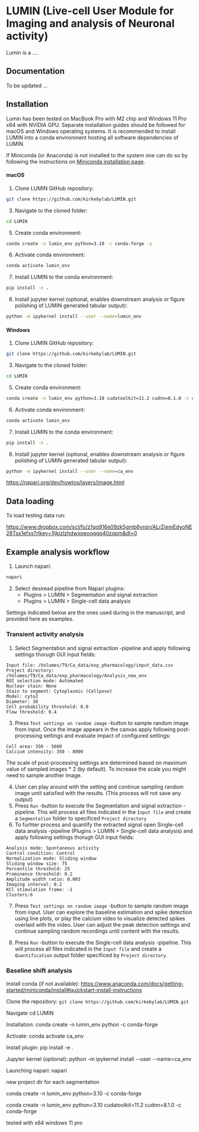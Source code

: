 # LUMIN (Live-cell User Module for Imaging and analysis of Neuronal activity)

Lumin is a ....


## Documentation
To be updated ... 


## Installation
Lumin has been tested on MacBook Pro with M2 chip and Windows 11 Pro x64 with NVIDIA GPU. Separate installation guides should be followed for macOS and Windows operating systems. It is recommended to install LUMIN into a conda environment hosting all software dependencies of LUMIN.

If Miniconda (or Anaconda) is not installed to the system one can do so by following the instructions on [Miniconda installation page](https://www.anaconda.com/docs/getting-started/miniconda/install). 


#### macOS
1. Clone LUMIN GitHub repository:
```bash
git clone https://github.com/kirkebylab/LUMIN.git
```

3. Navigate to the cloned folder:
```bash
cd LUMIN
```
5. Create conda environment:
```bash
conda create -n lumin_env python=3.10 -c conda-forge -y
``````

6. Activate conda environment:
```bash
conda activate lumin_env
```

7. Install LUMIN to the conda environment:
```bash
pip install -e .
```
8. Install jupyter kernel (optional, enables downstream analysis or figure polishing of LUMIN generated tabular output):
```bash
python -m ipykernel install --user --name=lumin_env
```

#### Windows
1. Clone LUMIN GitHub repository:
```bash
git clone https://github.com/kirkebylab/LUMIN.git
```

3. Navigate to the cloned folder:
```bash
cd LUMIN
```
5. Create conda environment:
```bash
conda create -n lumin_env python=3.10 cudatoolkit=11.2 cudnn=8.1.0 -c conda-forge
``````

6. Activate conda environment:
```bash
conda activate lumin_env
```

7. Install LUMIN to the conda environment:
```bash
pip install -e .
```
8. Install jupyter kernel (optional, enables downstream analysis or figure polishing of LUMIN generated tabular output):
```bash
python -m ipykernel install --user --name=ca_env
```

https://napari.org/dev/howtos/layers/image.html

## Data loading

To load testing data run: 

https://www.dropbox.com/scl/fo/z1gg916e09zk5gmb6yrqn/ALrZjemEdyoNE28Tss1efxs?rlkey=1ljkizlzhdwxpeoqggp40zqpm&dl=0

## Example analysis workflow
1. Launch napari:
```bash
napari
```

2. Select desiread pipeline from Napari plugins:
   - Plugins > LUMIN > Segmentation and signal extraction
   - Plugins > LUMIN > Single-cell data analysis
  
Settings indicated below are the ones used during in the manuscript, and provided here as examples.

### Transient activity analysis
####
1. Select Segmentation and signal extraction -pipeline and apply following settings thorugh GUI input fields:
```
Input file: /Volumes/T9/Ca_data/exp_pharmacology/input_data.csv
Project directory: /Volumes/T9/Ca_data/exp_pharmacology/Analysis_new_env
ROI selection mode: Automated
Nuclear stain: None
Stain to segment: Cytoplasmic (Cellpose)
Model: cyto2
Diameter: 30
Cell probability threshold: 0.0
Flow threshold: 0.4
```

3. Press `Test settings on random image` -button to sample random image from input. Once the image appears in the canvas apply following post-processing settings and evaluate impact of configured settings:

```
Cell area: 350 - 5600
Calcium intensity: 350 - 8000
```

The scale of post-processing settings are determined based on maximum value of sampled images * 2 (by default). To increase the scale you might need to sample another image.

4. User can play around with the setting and continue sampling random image until satisfied with the results. (This process will not save any output)
5. Press `Run` -button to execute the Segmentation and signal extraction -pipeline. This will process all files indicated in the `Input file` and create a `Segmentation` folder to specificed `Project directory`
6. To furhter process and quantify the extracted signal open Single-cell data analysis -pipeline (Plugins > LUMIN > Single-cell data analysis) and apply following settings thorugh GUI input fields:

```Project directory: /Volumes/T9/Ca_data/exp_pharmacology/Analysis_new_env
Analysis mode: Spontaneous activity
Control condition: Control
Normalization mode: Sliding window
Sliding window size: 75
Percentile threshold: 25
Prominence threshold: 0.2
Amplitude width ratio: 0.003
Imaging interval: 0.2
KCl stimulation frame: -1
Clusters:6
```

7. Press `Test settings on random image` -button to sample random image from input. User can explore the baseline estimation and spike detection using line plots, or play the calcium video to visualize detected spikes overlaid with the video. User can adjust the peak detection settings and continue sampling random recordings until content with the results.

8. Press `Run` -button to execute the Single-cell data analysis -pipeline. This will process all files indicated in the `Input file` and create a `Quantification` output folder specificed by `Project directory`.



### Baseline shift analysis



Install conda (if not available):
https://www.anaconda.com/docs/getting-started/miniconda/install#quickstart-install-instructions


Clone the repository:
`git clone https://github.com/kirkebylab/LUMIN.git`

Navigate 
cd LUMIN



Installation:
conda create -n lumin_env python -c conda-forge

Activate:
conda activate ca_env

Install plugin:
pip install -e .

Jupyter kernel (optional):
python -m ipykernel install --user --name=ca_env

Launching napari:
napari


new project dir for each segmentation



conda create -n lumin_env python=3.10 -c conda-forge

conda create -n lumin_env python=3.10 cudatoolkit=11.2 cudnn=8.1.0 -c conda-forge


tested with x64 windows 11 pro












